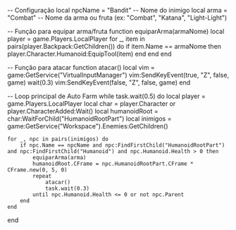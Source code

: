 

-- Configuração
local npcName = "Bandit" -- Nome do inimigo
local arma = "Combat" -- Nome da arma ou fruta (ex: "Combat", "Katana", "Light-Light")

-- Função para equipar arma/fruta
function equiparArma(armaNome)
    local player = game.Players.LocalPlayer
    for _, item in pairs(player.Backpack:GetChildren()) do
        if item.Name == armaNome then
            player.Character.Humanoid:EquipTool(item)
        end
    end
end

-- Função para atacar
function atacar()
    local vim = game:GetService("VirtualInputManager")
    vim:SendKeyEvent(true, "Z", false, game)
    wait(0.3)
    vim:SendKeyEvent(false, "Z", false, game)
end

-- Loop principal de Auto Farm
while task.wait(0.5) do
    local player = game.Players.LocalPlayer
    local char = player.Character or player.CharacterAdded:Wait()
    local humanoidRoot = char:WaitForChild("HumanoidRootPart")
    local inimigos = game:GetService("Workspace").Enemies:GetChildren()

    for _, npc in pairs(inimigos) do
        if npc.Name == npcName and npc:FindFirstChild("HumanoidRootPart") and npc:FindFirstChild("Humanoid") and npc.Humanoid.Health > 0 then
            equiparArma(arma)
            humanoidRoot.CFrame = npc.HumanoidRootPart.CFrame * CFrame.new(0, 5, 0)
            repeat
                atacar()
                task.wait(0.3)
            until npc.Humanoid.Health <= 0 or not npc.Parent
        end
    end
end
